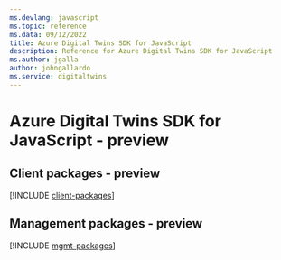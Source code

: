 ```yaml
---
ms.devlang: javascript
ms.topic: reference
ms.data: 09/12/2022
title: Azure Digital Twins SDK for JavaScript
description: Reference for Azure Digital Twins SDK for JavaScript
ms.author: jgalla
author: johngallardo
ms.service: digitaltwins
---
```

# Azure Digital Twins SDK for JavaScript - preview

## Client packages - preview
[!INCLUDE [client-packages](digital-twins-client-index.md)]
## Management packages - preview
[!INCLUDE [mgmt-packages](digital-twins-mgmt-index.md)]
